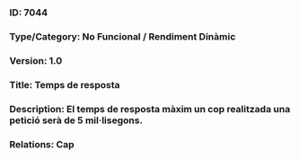 ### ID: 7044
### Type/Category: No Funcional / Rendiment Dinàmic
### Version: 1.0
### Title: Temps de resposta
### Description: El temps de resposta màxim un cop realitzada una petició serà de 5 mil·lisegons.
### Relations: Cap
